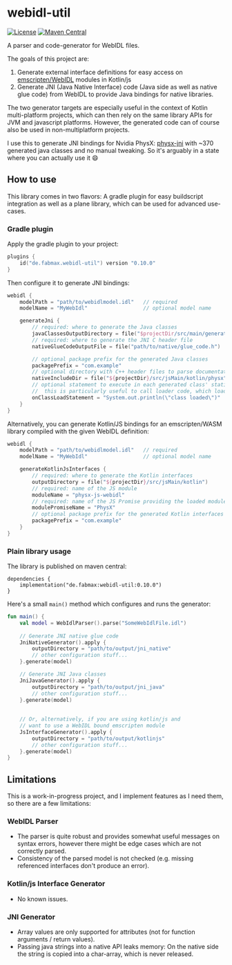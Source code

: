 # webidl-util

[![License](https://img.shields.io/badge/License-Apache%202.0-green.svg)](http://www.apache.org/licenses/LICENSE-2.0.txt)
[![Maven Central](https://img.shields.io/maven-central/v/de.fabmax/webidl-util.svg?label=Maven%20Central)](https://search.maven.org/search?q=g:%22de.fabmax%22%20AND%20a:%22webidl-util%22)

A parser and code-generator for WebIDL files.

The goals of this project are:
1. Generate external interface definitions for easy access on
   [emscripten/WebIDL](https://emscripten.org/docs/porting/connecting_cpp_and_javascript/WebIDL-Binder.html)
   modules in Kotlin/js
2. Generate JNI (Java Native Interface) code (Java side as well as native glue code) from WebIDL to provide Java
   bindings for native libraries.

The two generator targets are especially useful in the context of Kotlin multi-platform projects, which can then
rely on the same library APIs for JVM and javascript platforms. However, the generated code can of course also
be used in non-multiplatform projects.

I use this to generate JNI bindings for Nvidia PhysX:
[physx-jni](https://github.com/fabmax/physx-jni) with ~370 generated java classes and no manual tweaking.
So it's arguably in a state where you can actually use it :smile:

## How to use
This library comes in two flavors: A gradle plugin for easy buildscript integration as well as 
a plane library, which can be used for advanced use-cases.

### Gradle plugin
Apply the gradle plugin to your project:
```kotlin
plugins {
    id("de.fabmax.webidl-util") version "0.10.0"
}
```
Then configure it to generate JNI bindings:
```kotlin
webidl {
    modelPath = "path/to/webidlmodel.idl"   // required
    modelName = "MyWebIdl"                  // optional model name

    generateJni {
        // required: where to generate the Java classes
        javaClassesOutputDirectory = file("$projectDir/src/main/generated/")
        // required: where to generate the JNI C header file
        nativeGlueCodeOutputFile = file("path/to/native/glue_code.h")

        // optional package prefix for the generated Java classes
        packagePrefix = "com.example"
        // optional directory with C++ header files to parse documentation strings from
        nativeIncludeDir = file("${projectDir}/src/jsMain/kotlin/physx")
        // optional statement to execute in each generated class' static block
        //  this is particularly useful to call loader code, which loads the corresponding native lib
        onClassLoadStatement = "System.out.println(\"class loaded\")"
    }
}
```

Alternatively, you can generate Kotlin/JS bindings for an emscripten/WASM library compiled with the given
WebIDL definition:
```kotlin
webidl {
    modelPath = "path/to/webidlmodel.idl"   // required
    modelName = "MyWebIdl"                  // optional model name

    generateKotlinJsInterfaces {
        // required: where to generate the Kotlin interfaces
        outputDirectory = file("${projectDir}/src/jsMain/kotlin")
        // required: name of the JS module
        moduleName = "physx-js-webidl"
        // required: name of the JS Promise providing the loaded module
        modulePromiseName = "PhysX"
        // optional package prefix for the generated Kotlin interfaces
        packagePrefix = "com.example"
    }
}
```

### Plain library usage
The library is published on maven central:

```
dependencies {
    implementation("de.fabmax:webidl-util:0.10.0")
}
```

Here's a small `main()` method which configures and runs the generator:

```kotlin
fun main() {
    val model = WebIdlParser().parse("SomeWebIdlFile.idl")
    
    // Generate JNI native glue code
    JniNativeGenerator().apply {
        outputDirectory = "path/to/output/jni_native"
        // other configuration stuff...
    }.generate(model)

    // Generate JNI Java classes
    JniJavaGenerator().apply {
        outputDirectory = "path/to/output/jni_java"
        // other configuration stuff...
    }.generate(model)
    
    
    // Or, alternatively, if you are using kotlin/js and
    // want to use a WebIDL bound emscripten module
    JsInterfaceGenerator().apply {
        outputDirectory = "path/to/output/kotlinjs"
        // other configuration stuff...
    }.generate(model)
}
```

## Limitations
This is a work-in-progress project, and I implement features as I need them, so there are a few limitations:

### WebIDL Parser
- The parser is quite robust and provides somewhat useful messages on syntax errors, however there might be edge
  cases which are not correctly parsed.
- Consistency of the parsed model is not checked (e.g. missing referenced interfaces don't produce an error).

### Kotlin/js Interface Generator
- No known issues.

### JNI Generator
- Array values are only supported for attributes (not for function arguments / return values).
- Passing java strings into a native API leaks memory: On the native side the string is copied into a char-array,
  which is never released.

